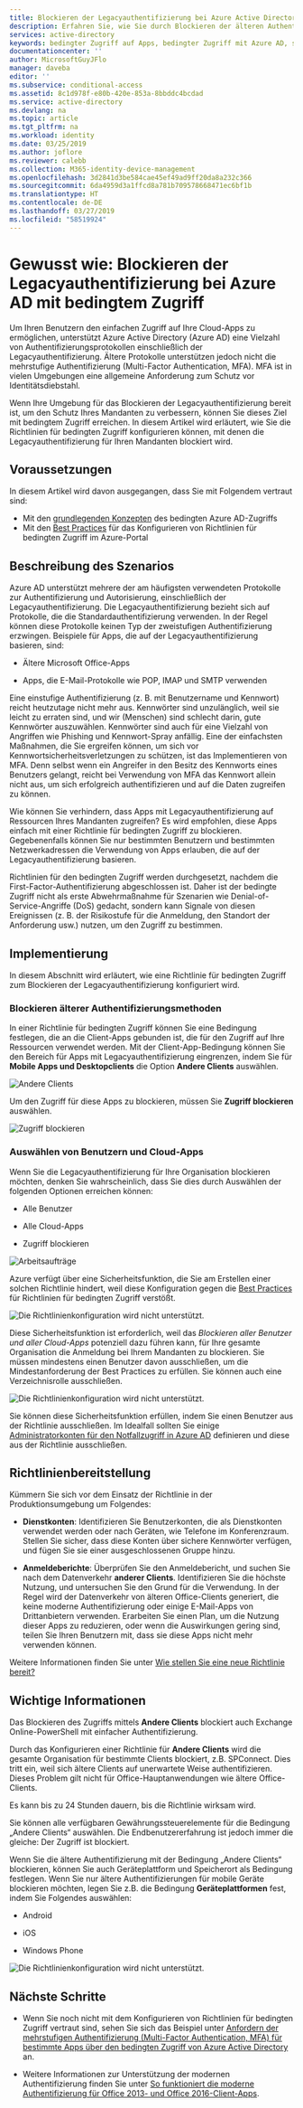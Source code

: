 ```yaml
---
title: Blockieren der Legacyauthentifizierung bei Azure Active Directory (Azure AD) mit bedingtem Zugriff | Microsoft-Dokumentation
description: Erfahren Sie, wie Sie durch Blockieren der älteren Authentifizierung mithilfe des bedingten Zugriffs von Azure AD Ihren Sicherheitsstatus verbessern.
services: active-directory
keywords: bedingter Zugriff auf Apps, bedingter Zugriff mit Azure AD, sicherer Zugriff auf Unternehmensressourcen, Richtlinien für bedingten Zugriff
documentationcenter: ''
author: MicrosoftGuyJFlo
manager: daveba
editor: ''
ms.subservice: conditional-access
ms.assetid: 8c1d978f-e80b-420e-853a-8bbddc4bcdad
ms.service: active-directory
ms.devlang: na
ms.topic: article
ms.tgt_pltfrm: na
ms.workload: identity
ms.date: 03/25/2019
ms.author: joflore
ms.reviewer: calebb
ms.collection: M365-identity-device-management
ms.openlocfilehash: 3d2841d3be584cae45ef49ad9ff20da8a232c366
ms.sourcegitcommit: 6da4959d3a1ffcd8a781b709578668471ec6bf1b
ms.translationtype: HT
ms.contentlocale: de-DE
ms.lasthandoff: 03/27/2019
ms.locfileid: "58519924"
---
```

# <a name="how-to-block-legacy-authentication-to-azure-ad-with-conditional-access"></a>Gewusst wie: Blockieren der Legacyauthentifizierung bei Azure AD mit bedingtem Zugriff   

Um Ihren Benutzern den einfachen Zugriff auf Ihre Cloud-Apps zu ermöglichen, unterstützt Azure Active Directory (Azure AD) eine Vielzahl von Authentifizierungsprotokollen einschließlich der Legacyauthentifizierung. Ältere Protokolle unterstützen jedoch nicht die mehrstufige Authentifizierung (Multi-Factor Authentication, MFA). MFA ist in vielen Umgebungen eine allgemeine Anforderung zum Schutz vor Identitätsdiebstahl. 


Wenn Ihre Umgebung für das Blockieren der Legacyauthentifizierung bereit ist, um den Schutz Ihres Mandanten zu verbessern, können Sie dieses Ziel mit bedingtem Zugriff erreichen. In diesem Artikel wird erläutert, wie Sie die Richtlinien für bedingten Zugriff konfigurieren können, mit denen die Legacyauthentifizierung für Ihren Mandanten blockiert wird.



## <a name="prerequisites"></a>Voraussetzungen

In diesem Artikel wird davon ausgegangen, dass Sie mit Folgendem vertraut sind: 

- Mit den [grundlegenden Konzepten](overview.md) des bedingten Azure AD-Zugriffs 
- Mit den [Best Practices](best-practices.md) für das Konfigurieren von Richtlinien für bedingten Zugriff im Azure-Portal



## <a name="scenario-description"></a>Beschreibung des Szenarios

Azure AD unterstützt mehrere der am häufigsten verwendeten Protokolle zur Authentifizierung und Autorisierung, einschließlich der Legacyauthentifizierung. Die Legacyauthentifizierung bezieht sich auf Protokolle, die die Standardauthentifizierung verwenden. In der Regel können diese Protokolle keinen Typ der zweistufigen Authentifizierung erzwingen. Beispiele für Apps, die auf der Legacyauthentifizierung basieren, sind:

- Ältere Microsoft Office-Apps

- Apps, die E-Mail-Protokolle wie POP, IMAP und SMTP verwenden

Eine einstufige Authentifizierung (z. B. mit Benutzername und Kennwort) reicht heutzutage nicht mehr aus. Kennwörter sind unzulänglich, weil sie leicht zu erraten sind, und wir (Menschen) sind schlecht darin, gute Kennwörter auszuwählen. Kennwörter sind auch für eine Vielzahl von Angriffen wie Phishing und Kennwort-Spray anfällig. Eine der einfachsten Maßnahmen, die Sie ergreifen können, um sich vor Kennwortsicherheitsverletzungen zu schützen, ist das Implementieren von MFA. Denn selbst wenn ein Angreifer in den Besitz des Kennworts eines Benutzers gelangt, reicht bei Verwendung von MFA das Kennwort allein nicht aus, um sich erfolgreich authentifizieren und auf die Daten zugreifen zu können.

Wie können Sie verhindern, dass Apps mit Legacyauthentifizierung auf Ressourcen Ihres Mandanten zugreifen? Es wird empfohlen, diese Apps einfach mit einer Richtlinie für bedingten Zugriff zu blockieren. Gegebenenfalls können Sie nur bestimmten Benutzern und bestimmten Netzwerkadressen die Verwendung von Apps erlauben, die auf der Legacyauthentifizierung basieren.

Richtlinien für den bedingten Zugriff werden durchgesetzt, nachdem die First-Factor-Authentifizierung abgeschlossen ist. Daher ist der bedingte Zugriff nicht als erste Abwehrmaßnahme für Szenarien wie Denial-of-Service-Angriffe (DoS) gedacht, sondern kann Signale von diesen Ereignissen (z. B. der Risikostufe für die Anmeldung, den Standort der Anforderung usw.) nutzen, um den Zugriff zu bestimmen.




## <a name="implementation"></a>Implementierung

In diesem Abschnitt wird erläutert, wie eine Richtlinie für bedingten Zugriff zum Blockieren der Legacyauthentifizierung konfiguriert wird. 

### <a name="block-legacy-authentication"></a>Blockieren älterer Authentifizierungsmethoden 

In einer Richtlinie für bedingten Zugriff können Sie eine Bedingung festlegen, die an die Client-Apps gebunden ist, die für den Zugriff auf Ihre Ressourcen verwendet werden. Mit der Client-App-Bedingung können Sie den Bereich für Apps mit Legacyauthentifizierung eingrenzen, indem Sie für **Mobile Apps und Desktopclients** die Option **Andere Clients** auswählen.

![Andere Clients](./media/block-legacy-authentication/01.png)

Um den Zugriff für diese Apps zu blockieren, müssen Sie **Zugriff blockieren** auswählen.

![Zugriff blockieren](./media/block-legacy-authentication/02.png)


### <a name="select-users-and-cloud-apps"></a>Auswählen von Benutzern und Cloud-Apps

Wenn Sie die Legacyauthentifizierung für Ihre Organisation blockieren möchten, denken Sie wahrscheinlich, dass Sie dies durch Auswählen der folgenden Optionen erreichen können:

- Alle Benutzer

- Alle Cloud-Apps

- Zugriff blockieren
 

![Arbeitsaufträge](./media/block-legacy-authentication/03.png)



Azure verfügt über eine Sicherheitsfunktion, die Sie am Erstellen einer solchen Richtlinie hindert, weil diese Konfiguration gegen die [Best Practices](best-practices.md) für Richtlinien für bedingten Zugriff verstößt.
 
![Die Richtlinienkonfiguration wird nicht unterstützt.](./media/block-legacy-authentication/04.png)


Diese Sicherheitsfunktion ist erforderlich, weil das *Blockieren aller Benutzer und aller Cloud-Apps* potenziell dazu führen kann, für Ihre gesamte Organisation die Anmeldung bei Ihrem Mandanten zu blockieren. Sie müssen mindestens einen Benutzer davon ausschließen, um die Mindestanforderung der Best Practices zu erfüllen. Sie können auch eine Verzeichnisrolle ausschließen.

![Die Richtlinienkonfiguration wird nicht unterstützt.](./media/block-legacy-authentication/05.png)


Sie können diese Sicherheitsfunktion erfüllen, indem Sie einen Benutzer aus der Richtlinie ausschließen. Im Idealfall sollten Sie einige [Administratorkonten für den Notfallzugriff in Azure AD](../users-groups-roles/directory-emergency-access.md) definieren und diese aus der Richtlinie ausschließen.
 

## <a name="policy-deployment"></a>Richtlinienbereitstellung

Kümmern Sie sich vor dem Einsatz der Richtlinie in der Produktionsumgebung um Folgendes:
 
- **Dienstkonten**: Identifizieren Sie Benutzerkonten, die als Dienstkonten verwendet werden oder nach Geräten, wie Telefone im Konferenzraum. Stellen Sie sicher, dass diese Konten über sichere Kennwörter verfügen, und fügen Sie sie einer ausgeschlossenen Gruppe hinzu.
 
- **Anmeldeberichte**: Überprüfen Sie den Anmeldebericht, und suchen Sie nach dem Datenverkehr **anderer Clients**. Identifizieren Sie die höchste Nutzung, und untersuchen Sie den Grund für die Verwendung. In der Regel wird der Datenverkehr von älteren Office-Clients generiert, die keine moderne Authentifizierung oder einige E-Mail-Apps von Drittanbietern verwenden. Erarbeiten Sie einen Plan, um die Nutzung dieser Apps zu reduzieren, oder wenn die Auswirkungen gering sind, teilen Sie Ihren Benutzern mit, dass sie diese Apps nicht mehr verwenden können.
 
Weitere Informationen finden Sie unter [Wie stellen Sie eine neue Richtlinie bereit?](best-practices.md#how-should-you-deploy-a-new-policy)



## <a name="what-you-should-know"></a>Wichtige Informationen

Das Blockieren des Zugriffs mittels **Andere Clients** blockiert auch Exchange Online-PowerShell mit einfacher Authentifizierung.

Durch das Konfigurieren einer Richtlinie für **Andere Clients** wird die gesamte Organisation für bestimmte Clients blockiert, z.B. SPConnect. Dies tritt ein, weil sich ältere Clients auf unerwartete Weise authentifizieren. Dieses Problem gilt nicht für Office-Hauptanwendungen wie ältere Office-Clients.

Es kann bis zu 24 Stunden dauern, bis die Richtlinie wirksam wird.

Sie können alle verfügbaren Gewährungssteuerelemente für die Bedingung „Andere Clients“ auswählen. Die Endbenutzererfahrung ist jedoch immer die gleiche: Der Zugriff ist blockiert.

Wenn Sie die ältere Authentifizierung mit der Bedingung „Andere Clients“ blockieren, können Sie auch Geräteplattform und Speicherort als Bedingung festlegen. Wenn Sie nur ältere Authentifizierungen für mobile Geräte blockieren möchten, legen Sie z.B. die Bedingung **Geräteplattformen** fest, indem Sie Folgendes auswählen:

- Android

- iOS

- Windows Phone

![Die Richtlinienkonfiguration wird nicht unterstützt.](./media/block-legacy-authentication/06.png)




## <a name="next-steps"></a>Nächste Schritte

- Wenn Sie noch nicht mit dem Konfigurieren von Richtlinien für bedingten Zugriff vertraut sind, sehen Sie sich das Beispiel unter [Anfordern der mehrstufigen Authentifizierung (Multi-Factor Authentication, MFA) für bestimmte Apps über den bedingten Zugriff von Azure Active Directory](app-based-mfa.md) an.

- Weitere Informationen zur Unterstützung der modernen Authentifizierung finden Sie unter [So funktioniert die moderne Authentifizierung für Office 2013- und Office 2016-Client-Apps](https://docs.microsoft.com/en-us/office365/enterprise/modern-auth-for-office-2013-and-2016). 
